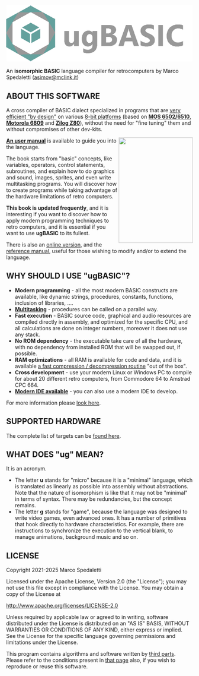 [![ugBASIC](logo-ugbasic.png)](https://ugbasic.iwashere.eu/)

An **isomorphic BASIC** language compiler for retrocomputers by Marco Spedaletti (asimov@mclink.it)

## ABOUT THIS SOFTWARE

A cross compiler of BASIC dialect specialized in programs that are [very efficient "by design"](https://ugbasic.iwashere.eu/manual/isomorphism) on various [8-bit platforms](https://ugbasic.iwashere.eu/targets) (based on **[MOS 6502/6510](https://ugbasic.iwashere.eu/targets)**, **[Motorola 6809](https://ugbasic.iwashere.eu/targets)** and **[Zilog Z80](https://ugbasic.iwashere.eu/targets)**), without the need for "fine tuning" them and without compromises of other dev-kits.

<img align="right" width="200" height="284" src="https://ugbasic.iwashere.eu/assets/img/book01.jpg"> [**An user manual**](https://spotlessmind1975.itch.io/ugbasic-user-manual) is available to guide you into the language. 

The book starts from "basic" concepts, like variables, operators, control statements, subroutines, and explain how to do graphics and sound, images, sprites, and even write multitasking programs. You will discover how to create programs while taking advantage of the hardware limitations of retro computers.

**This book is updated frequently**, and it is interesting if you want to discover how to apply modern programming techniques to retro computers, and it is essential if you want to use **ugBASIC** to its fullest.

There is also an [online version](https://ugbasic.iwashere.eu/manual), and the [reference manual](https://ugbasic.iwashere.eu/docs/reference/), useful for those wishing to modify and/or to extend the language.

## WHY SHOULD I USE "ugBASIC"?

 * **Modern programming** - all the most modern BASIC constructs are available, like dynamic strings, procedures, constants, functions, inclusion of libraries, ....
 * **[Multitasking](https://retroprogramming.iwashere.eu/ugbasic:user:multitasking)** - procedures can be called on a parallel way.
 * **Fast execution** - BASIC source code, graphical and audio resources are compiled directly in assembly, and optimized for the specific CPU, and all calculations are done on integer numbers, moreover it does not use any stack.
 * **No ROM dependency** - the executable take care of all the hardware, with no dependency from installed ROM that will be swapped out, if possible.
 * **RAM optimizations** - all RAM is available for code and data, and it is available [a fast compression / decompression routine](https://retroprogramming.iwashere.eu/msc1) "out of the box".
 * **Cross development** - use your modern Linux or Windows PC to compile for about 20 different retro computers, from Commodore 64 to Amstrad CPC 664.
 * **[Modern IDE available](https://spotlessmind1975.itch.io/ugbasic-ide)** - you can also use a modern IDE to develop.

For more information please [look here](https://ugbasic.iwashere.eu/).

## SUPPORTED HARDWARE

The complete list of targets can be [found here](https://ugbasic.iwashere.eu/targets).

## WHAT DOES "ug" MEAN?

It is an acronym.

 * The letter **u** stands for "micro" because it is a "minimal" language, which is translated as linearly as possible into assembly without abstractions. Note that the nature of isomorphism is like that it may not be "minimal" in terms of syntax. There may be redundancies, but the concept remains.
 * The letter **g** stands for "game", because the language was designed to write video games, even advanced ones. It has a number of primitives that hook directly to hardware characteristics. For example, there are instructions to synchronize the execution to the vertical blank, to manage animations, background music and so on.

## LICENSE

Copyright 2021-2025 Marco Spedaletti

Licensed under the Apache License, Version 2.0 (the "License");
you may not use this file except in compliance with the License.
You may obtain a copy of the License at

http://www.apache.org/licenses/LICENSE-2.0

Unless required by applicable law or agreed to in writing, software
distributed under the License is distributed on an "AS IS" BASIS,
WITHOUT WARRANTIES OR CONDITIONS OF ANY KIND, either express or implied.
See the License for the specific language governing permissions and
limitations under the License.

This program contains algorithms and software written
by [third parts](THIRD-PARTS.md). Please refer to the conditions present
in [that page](THIRD-PARTS.md) also, if you wish to reproduce or reuse this software.
 
 
